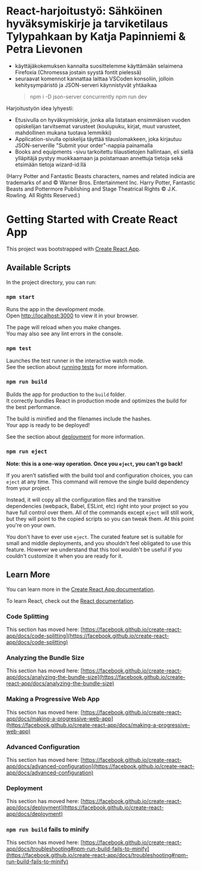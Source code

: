 # React-harjoitustyö: Sähköinen hyväksymiskirje ja tarviketilaus Tylypahkaan by Katja Papinniemi & Petra Lievonen

- käyttäjäkokemuksen kannalta suosittelemme käyttämään selaimena Firefoxia (Chromessa jostain syystä fontit pielessä)
- seuraavat komennot kannattaa laittaa VSCoden konsoliin, jolloin kehitysympäristö ja JSON-serveri käynnistyvät yhtäaikaa
    >npm i -D json-server concurrently
    >npm run dev

Harjoitustyön idea lyhyesti:
- Etusivulla on hyväksymiskirje, jonka alla listataan ensimmäisen vuoden opiskelijan tarvitsemat varusteet (koulupuku, kirjat, muut varusteet, mahdollinen mukana tuotava lemmikki)
- Application-sivulla opiskelija täyttää tilauslomakkeen, joka kirjautuu JSON-serverille "Submit your order"-nappia painamalla
- Books and equipments -sivu tarkoitettu tilaustietojen hallintaan, eli siellä ylläpitäjä pystyy muokkaamaan ja poistamaan annettuja tietoja sekä etsimään tietoja wizard-id:llä



(Harry Potter and Fantastic Beasts characters, names and related indicia are trademarks of and © Warner Bros. Entertainment Inc.
Harry Potter, Fantastic Beasts and Pottermore Publishing and Stage Theatrical Rights © J.K. Rowling. All Rights Reserved.)




# Getting Started with Create React App

This project was bootstrapped with [Create React App](https://github.com/facebook/create-react-app).

## Available Scripts

In the project directory, you can run:

### `npm start`

Runs the app in the development mode.\
Open [http://localhost:3000](http://localhost:3000) to view it in your browser.

The page will reload when you make changes.\
You may also see any lint errors in the console.

### `npm test`

Launches the test runner in the interactive watch mode.\
See the section about [running tests](https://facebook.github.io/create-react-app/docs/running-tests) for more information.

### `npm run build`

Builds the app for production to the `build` folder.\
It correctly bundles React in production mode and optimizes the build for the best performance.

The build is minified and the filenames include the hashes.\
Your app is ready to be deployed!

See the section about [deployment](https://facebook.github.io/create-react-app/docs/deployment) for more information.

### `npm run eject`

**Note: this is a one-way operation. Once you `eject`, you can't go back!**

If you aren't satisfied with the build tool and configuration choices, you can `eject` at any time. This command will remove the single build dependency from your project.

Instead, it will copy all the configuration files and the transitive dependencies (webpack, Babel, ESLint, etc) right into your project so you have full control over them. All of the commands except `eject` will still work, but they will point to the copied scripts so you can tweak them. At this point you're on your own.

You don't have to ever use `eject`. The curated feature set is suitable for small and middle deployments, and you shouldn't feel obligated to use this feature. However we understand that this tool wouldn't be useful if you couldn't customize it when you are ready for it.

## Learn More

You can learn more in the [Create React App documentation](https://facebook.github.io/create-react-app/docs/getting-started).

To learn React, check out the [React documentation](https://reactjs.org/).

### Code Splitting

This section has moved here: [https://facebook.github.io/create-react-app/docs/code-splitting](https://facebook.github.io/create-react-app/docs/code-splitting)

### Analyzing the Bundle Size

This section has moved here: [https://facebook.github.io/create-react-app/docs/analyzing-the-bundle-size](https://facebook.github.io/create-react-app/docs/analyzing-the-bundle-size)

### Making a Progressive Web App

This section has moved here: [https://facebook.github.io/create-react-app/docs/making-a-progressive-web-app](https://facebook.github.io/create-react-app/docs/making-a-progressive-web-app)

### Advanced Configuration

This section has moved here: [https://facebook.github.io/create-react-app/docs/advanced-configuration](https://facebook.github.io/create-react-app/docs/advanced-configuration)

### Deployment

This section has moved here: [https://facebook.github.io/create-react-app/docs/deployment](https://facebook.github.io/create-react-app/docs/deployment)

### `npm run build` fails to minify

This section has moved here: [https://facebook.github.io/create-react-app/docs/troubleshooting#npm-run-build-fails-to-minify](https://facebook.github.io/create-react-app/docs/troubleshooting#npm-run-build-fails-to-minify)
